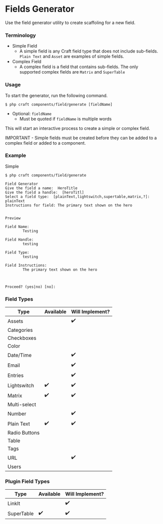# Fields Generator
Use the field generator utility to create scaffoling for a new field.

### Terminology

* Simple Field
  * A simple field is any Craft field type that does not include sub-fields. `Plain Text` and `Asset` are examples of simple fields.
* Complex Field
  * A complex field is a field that contains sub-fields. The only supported complex fields are `Matrix` and `SuperTable`
  

### Usage
To start the generator, run the following command.
```shell
$ php craft components/field/generate [fieldName]
```
* Optional: `fieldName`
  * Must be quoted if `fieldName` is multiple words

This will start an interactive process to create a simple or complex field.

IMPORTANT - Simple fields must be created before they can be added to a complex field or added to a component.


### Example
Simple
```shell
$ php craft components/field/generate

Field Generator
Give the field a name:  HeroTitle
Give the field a handle:  [heroTitl]
Select a field type:  [plainText,lightswitch,supertable,matrix,?]: plainText
Instructions for field: The primary text shown on the hero


Preview

Field Name:
        Testing

Field Handle:
        testing

Field Type:
        testing

Field Instructions:
        The primary text shown on the hero



Proceed? (yes|no) [no]:
```

### Field Types
| Type | Available | Will Implement? |
|---|---|---|
| Assets | | :heavy_check_mark: |
| Categories | | |
| Checkboxes | | |
| Color | | |
| Date/Time | | :heavy_check_mark: |
| Email | | :heavy_check_mark: |
| Entries | | :heavy_check_mark: |
| Lightswitch | :heavy_check_mark: | :heavy_check_mark: |
| Matrix | :heavy_check_mark: | :heavy_check_mark: |
| Multi-select | | |
| Number | | :heavy_check_mark: |
| Plain Text | :heavy_check_mark: | :heavy_check_mark: |
| Radio Buttons | | |
| Table | | |
| Tags | | |
| URL | | :heavy_check_mark: |
| Users | | |

### Plugin Field Types
| Type | Available | Will Implement? |
|---|---|---|
| LinkIt | | :heavy_check_mark: |
| SuperTable | :heavy_check_mark: | :heavy_check_mark: |